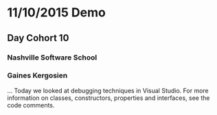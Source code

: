 # 11/10/2015 Demo
## Day Cohort 10
### Nashville Software School
### Gaines Kergosien
...
Today we looked at debugging techniques in Visual Studio.
For more information on classes, constructors, properties and interfaces, see the code comments.